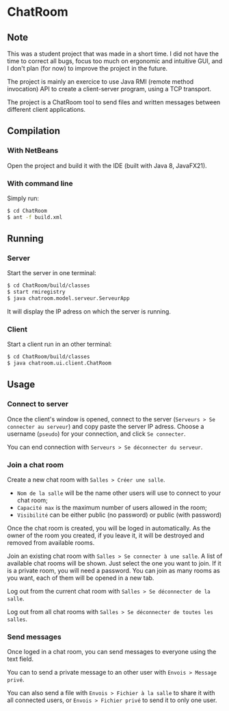 # ChatRoom

## Note

This was a student project that was made in a short time. I did not have the time to correct all bugs, focus too much on ergonomic and intuitive GUI, and I don't plan (for now) to improve the project in the future.

The project is mainly an exercice to use Java RMI (remote method invocation) API to create a client-server program, using a TCP transport.

The project is a ChatRoom tool to send files and written messages between different client applications.

## Compilation

### With NetBeans
Open the project and build it with the IDE (built with Java 8, JavaFX21).

### With command line
Simply run:
```bash
$ cd ChatRoom
$ ant -f build.xml
```

## Running

### Server

Start the server in one terminal:
```bash
$ cd ChatRoom/build/classes
$ start rmiregistry
$ java chatroom.model.serveur.ServeurApp
```
It will display the IP adress on which the server is running.

### Client

Start a client run in an other terminal:
```bash
$ cd ChatRoom/build/classes
$ java chatroom.ui.client.ChatRoom
```

## Usage

### Connect to server

Once the client's window is opened, connect to the server (`Serveurs > Se connecter au serveur`) and copy paste the server IP adress. Choose a username (`pseudo`) for your connection, and click `Se connecter`.

You can end connection with `Serveurs > Se déconnecter du serveur`.

### Join a chat room

Create a new chat room with `Salles > Créer une salle`.

- `Nom de la salle` will be the name other users will use to connect to your chat room;
- `Capacité max` is the maximum number of users allowed in the room;
- `Visibilité` can be either public (no password) or public (with password)
  
Once the chat room is created, you will be loged in automatically. As the owner of the room you created, if you leave it, it will be destroyed and removed from available rooms.


Join an existing chat room with `Salles > Se connecter à une salle`. A list of available chat rooms will be shown. Just select the one you want to join. If it is a private room, you will need a password.
You can join as many rooms as you want, each of them will be opened in a new tab.


Log out from the current chat room with `Salles > Se déconnecter de la salle`.

Log out from all chat rooms with `Salles > Se déconnecter de toutes les salles`.


### Send messages

Once loged in a chat room, you can send messages to everyone using the text field.

You can to send a private message to an other user with `Envois > Message privé`.

You can also send a file with `Envois > Fichier à la salle` to share it with all connected users, or `Envois > Fichier privé` to send it to only one user.
